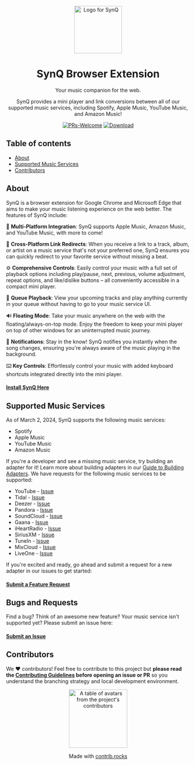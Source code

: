 
<p align="center">
  <picture>
  <source media="(prefers-color-scheme: dark)" srcset="https://github.com/SynQApp/Extension/blob/main/assets/icon.png?raw=true">
  <img src="https://github.com/SynQApp/Extension/blob/main/assets/icon.png?raw=true" width="130" alt="Logo for SynQ">
</picture>
</p>

<h1 align="center">
  SynQ Browser Extension
</h1>

<p align="center">
  Your music companion for the web.
</p>

<p align="center">
  SynQ provides a mini player and link conversions between all of our supported music services, including Spotify, Apple Music, YouTube Music, and Amazon Music!
</p>

<div align="center">

[![PRs-Welcome][contribute-image]][contribute-url]
[![Download][download-image]][download-url]

</div>

## Table of contents

- <a href="#about">About</a>
- <a href="#services">Supported Music Services</a>
- <a href="#contributors">Contributors</a>

<h2 id="about">About</h2>

SynQ is a browser extension for Google Chrome and Microsoft Edge that aims to make your music listening experience on the web better. The features of SynQ include:

🎵 **Multi-Platform Integration**: SynQ supports Apple Music, Amazon Music, and YouTube Music, with more to come!

🔗 **Cross-Platform Link Redirects**: When you receive a link to a track, album, or artist on a music service that's not your preferred one, SynQ ensures you can quickly redirect to your favorite service without missing a beat.

⚙️ **Comprehensive Controls**: Easily control your music with a full set of playback options including play/pause, next, previous, volume adjustment, repeat options, and like/dislike buttons – all conveniently accessible in a compact mini player.

🔄 **Queue Playback**: View your upcoming tracks and play anything currently in your queue without having to go to your music service UI.

🔊 **Floating Mode**: Take your music anywhere on the web with the floating/always-on-top mode. Enjoy the freedom to keep your mini player on top of other windows for an uninterrupted music journey.

🎉 **Notifications**: Stay in the know! SynQ notifies you instantly when the song changes, ensuring you're always aware of the music playing in the background.

⌨️ **Key Controls**: Effortlessly control your music with added keyboard shortcuts integrated directly into the mini player.

#### [Install SynQ Here](https://www.synqapp.io)

<h2 id="services">Supported Music Services</h2>

As of March 2, 2024, SynQ supports the following music services:
* Spotify
* Apple Music
* YouTube Music
* Amazon Music

If you're a developer and see a missing music service, try building an adapter for it! Learn more about building adapters in our [Guide to Building Adapters](https://github.com/SynQApp/Extension/blob/main/docs/BuildingAnAdapter.md). We have requests for the following music services to be supported:
* YouTube - [Issue](https://github.com/SynQApp/Extension/issues/42)
* Tidal - [Issue](https://github.com/SynQApp/Extension/issues/39)
* Deezer - [Issue](https://github.com/SynQApp/Extension/issues/40)
* Pandora - [Issue](https://github.com/SynQApp/Extension/issues/45)
* SoundCloud - [Issue](https://github.com/SynQApp/Extension/issues/41)
* Gaana - [Issue](https://github.com/SynQApp/Extension/issues/43)
* iHeartRadio - [Issue](https://github.com/SynQApp/Extension/issues/49)
* SiriusXM - [Issue](https://github.com/SynQApp/Extension/issues/46)
* TuneIn - [Issue](https://github.com/SynQApp/Extension/issues/44)
* MixCloud - [Issue](https://github.com/SynQApp/Extension/issues/47)
* LiveOne - [Issue](https://github.com/SynQApp/Extension/issues/48)

If you're excited and ready, go ahead and submit a request for a new adapter in our issues to get started:

#### [Submit a Feature Request](https://github.com/SynQApp/Extension/issues)

<h2 id="bugs">Bugs and Requests</h2>

Find a bug? Think of an awesome new feature? Your music service isn't supported yet? Please submit an issue here:

#### [Submit an Issue](https://github.com/SynQApp/Extension/issues)

<h2 id="contributors">Contributors</h2>

We ❤️ contributors! Feel free to contribute to this project but **please read the [Contributing Guidelines](CONTRIBUTING.md) before opening an issue or PR** so you understand the branching strategy and local development environment.

<a href="https://github.com/SynQApp/Extension/graphs/contributors">
  <p align="center">
    <img width="160" src="https://contrib.rocks/image?repo=SynQApp/Extension" alt="A table of avatars from the project's contributors" />
  </p>
</a>

<p align="center">
  Made with <a rel="noopener noreferrer" target="_blank" href="https://contrib.rocks">contrib.rocks</a>
</p>

[download-image]: https://img.shields.io/badge/download-40k_users-orange
[download-url]: https://www.synqapp.io/
[contribute-url]: https://github.com/SynQApp/Extension/blob/main/CONTRIBUTING.md
[contribute-image]: https://img.shields.io/badge/PRs-welcome-blue.svg
